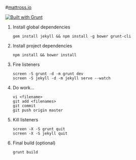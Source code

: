 #[mattross.io](http://www.mattross.io)

[![Built with Grunt](https://cdn.gruntjs.com/builtwith.png)](http://gruntjs.com/)

1. Install global dependencies
	```
	gem install jekyll && npm install -g bower grunt-cli
	```

2. Install project dependencies
	```
	npm install && bower install
	```

3. Fire listeners
	```
	screen -S grunt -d -m grunt dev
	screen -S jekyll -d -m jekyll serve --watch
	```

4. Do work...
	```
	vi <filename>
	git add <filenames>
	git commit
	git push origin master
	```

5. Kill listeners
	```
	screen -X -S grunt quit
	screen -X -S jekyll quit
	```

6. Final build (optional)
	```
	grunt build
	```

